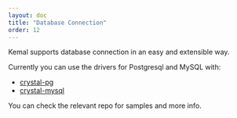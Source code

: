 ```yaml
---
layout: doc
title: "Database Connection"
order: 12
---
```


Kemal supports database connection in an easy and extensible way.

Currently you can use the drivers for Postgresql and MySQL with:

- [crystal-pg](https://github.com/will/crystal-pg)
- [crystal-mysql](https://github.com/waterlink/crystal-mysql)

You can check the relevant repo for samples and more info.
